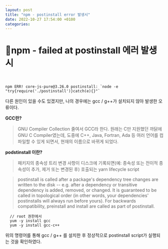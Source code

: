 ```yaml
---
layout: post
title: "npm - postinstall error 발생시"
date: 2022-10-27 17:54:00 +0100
categories:
---
```


# npm - failed at postinstall 에러 발생시

&nbsp;

```
npm ERR! core-js-pure@3.26.0 postinstall: `node -e "try{require('./postinstall')}catch(e){}"`

```

다른 원인이 있을 수도 있겠지만, 나의 경우에는 gcc / g++가 설치되지 않아 발생한 오류이다.

**GCC란?**

> GNU Compiler Collection 줄여서 GCC라 한다.
> 원래는 C만 지원했던 까닭에 GNU C Compiler였는데,
> 도중에 C++, Java, Fortran, Ada 등 여러 언어를 컴파일할 수 있게 되면서,
> 현재의 이름으로 바뀌게 되었다.

**podstinstall 이란?**

> 패키지의 종속성 트리 변경 사항이 디스크에 기록되면(예: 종속성 또는 전이적 종속성이 추가, 제거 또는 변경된 후) 호출되는 yarn lifecycle script

> postinstall is called after a package's dependency tree changes are written to the disk -- e.g. after a dependency or transitive dependency is added, removed, or changed. It is guaranteed to be called in topological order (in other words, your dependencies' postinstalls will always run before yours). For backwards compatibility, preinstall and install are called as part of postinstall.

```
  // root 권한에서
  yum -y install gcc
  yum -y install gcc-c++

```

위의 명령어를 통해 gcc / g++ 를 설치한 후 정상적으로 postinstall script가 실행되는 것을 확인하였다.

